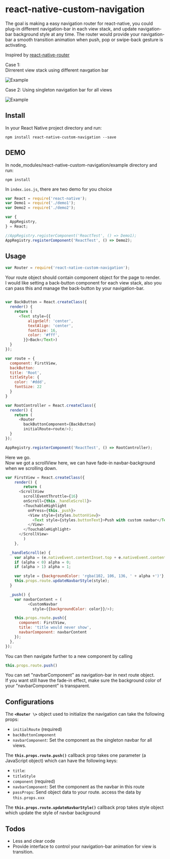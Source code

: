 react-native-custom-navigation
===================
The goal is making a easy navigation router for react-native, you could plug-in different navigation-bar in each view stack, and update navigation-bar background style at any time. The router would provide your navigation-bar a smooth transition animation when push, pop or swipe-back gesture is activating.

Inspired by [react-native-router](https://github.com/t4t5/react-native-router)

Case 1:  
Dirrerent view stack using different navgation bar  

![Example](https://www.dropbox.com/s/3jqguw37buhagu4/demo.gif?dl=1)  


Case 2:
Using singleton navigation bar for all views

![Example](https://www.dropbox.com/s/ik6i3x6m2bgirh5/demo2.gif?dl=1)



Install
-------

In your React Native project directory and run:

```npm install react-native-custom-navigation --save```



DEMO
-------

In node_modules/react-native-custom-navigation/example directory and run:

```npm install```

In ```index.ios.js```, there are two demo for you choice


```javascript
var React = require('react-native');
var Demo1 = require('./demo1');
var Demo2 = require('./demo2');

var {
  AppRegistry,
} = React;

//AppRegistry.registerComponent('ReactTest', () => Demo1);
AppRegistry.registerComponent('ReactTest', () => Demo2);
```


Usage
-------

```javascript
var Router = require('react-native-custom-navigation');
```

Your route object should contain component object for the page to render.  
I would like setting a back-button component for each view stack, also you can pass this and manage the back-button by your navigation-bar.

```javascript

var BackButton = React.createClass({
  render() {
    return (
      <Text style={{
          alignSelf: 'center',
          textAlign: 'center',
          fontSize: 16,
          color: '#fff',
        }}>Back</Text>)
  }
});

var route = {
  component: FirstView,
  backButton:
  title: 'Root',
  titleStyle: {
    color: '#ddd',
    fontSize: 22
  }
}

var RootController = React.createClass({
  render() {
    return (
      <Router
        backButtonComponent={BackButton}
        initialRoute=route/>);
  }
});

AppRegistry.registerComponent('ReactTest', () => RootController);
```

Here we go.  
Now we got a scrollView here, we can have fade-in navbar-background when we scrolling down.

```javascript
var FirstView = React.createClass({
	render() {
		return (
      <ScrollView
        scrollEventThrottle={16}
        onScroll={this._handleScroll}>
        <TouchableHighlight
          onPress={this._push}>
          <View style={styles.buttonView}>
            <Text style={styles.buttonText}>Push with custom navbar</Text>
          </View>
        </TouchableHighlight>
      </ScrollView>
		)
	},

  _handleScroll(e) {
    var alpha = (e.nativeEvent.contentInset.top + e.nativeEvent.contentOffset.y) / 200;
    if (alpha < 0) alpha = 0;
    if (alpha > 1) alpha = 1;

    var style = {backgroundColor: 'rgba(102, 106, 136, ' + alpha +')'};
    this.props.route.updateNavbarStyle(style);
  }

  _push() {
    var navbarContent = (
          <CustomNavbar
            style={{backgroundColor: color}}/>);

    this.props.route.push({
      component: FirstView,
      title: 'title would never show',
      navbarComponent: navbarContent
    });
  },
});
```

You can then navigate further to a new component by calling  
```javascript
this.props.route.push()
```

You can set "navbarComponent" as navigation-bar in next route object.  
If you want still have the fade-in effect, make sure the background color of your "navbarComponent" is transparent.  


Configurations
--------------
The **`<Router \>`** object used to initialize the navigation can take the following props:
- `initialRoute` (required)
- `backButtonComponent`
- `navbarComponent`: Set the component as the singleton navbar for all views. 

The **`this.props.route.push()`** callback prop takes one parameter (a JavaScript object) which can have the following keys:
- `title`:
- `titleStyle`
- `component` (required)
- `navbarComponent`: Set the component as the navbar in this route  
- `passProps`: Send object data to your route. access the data by `this.props.xxx`

The **`this.props.route.updateNavbarStyle()`** callback prop takes style object which update the style of navbar background


Todos
-------

- Less and clear code
- Provide interface to control your navigation-bar animation for view is transition.